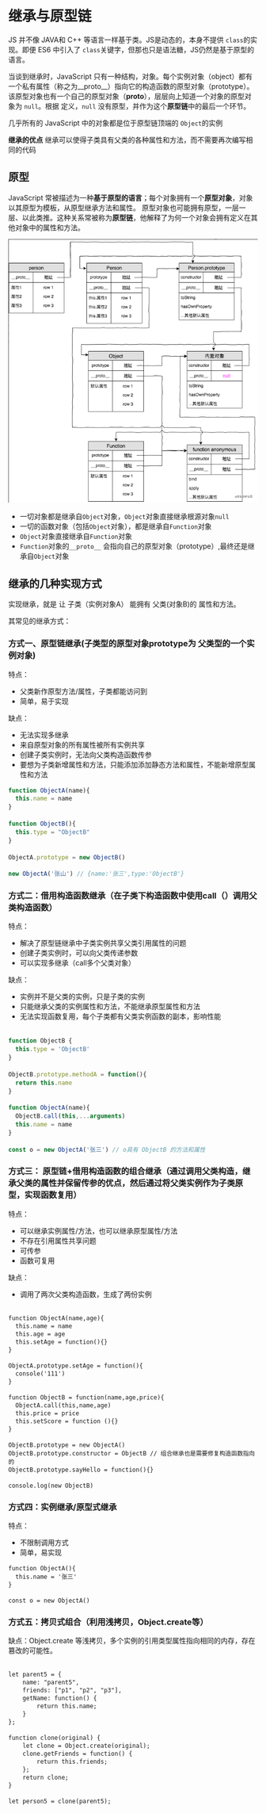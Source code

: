 # 继承与原型链
JS 并不像 JAVA和 C++ 等语言一样基于类。JS是动态的，本身不提供 `class`的实现。即便 ES6 中引入了 `class`关键字，但那也只是语法糖，JS仍然是基于原型的语言。

当谈到继承时，JavaScript 只有一种结构，对象。每个实例对象（object）都有一个私有属性（称之为__proto__）指向它的构造函数的原型对象（prototype）。该原型对象也有一个自己的原型对象（__proto__），层层向上知道一个对象的原型对象为 `null`。根据 定义，`null` 没有原型，并作为这个**原型链**中的最后一个环节。

几乎所有的 JavaScript 中的对象都是位于原型链顶端的 `Object`的实例


**继承的优点**
继承可以使得子类具有父类的各种属性和方法，而不需要再次编写相同的代码


## 原型
JavaScript 常被描述为一种**基于原型的语言**；每个对象拥有一个**原型对象**，对象以其原型为模板，从原型继承方法和属性。
原型对象也可能拥有原型，一层一层、以此类推。这种关系常被称为**原型链**，他解释了为何一个对象会拥有定义在其他对象中的属性和方法。

![原型与原型链](../imgs/%E5%8E%9F%E5%9E%8B%E4%B8%8E%E5%8E%9F%E5%9E%8B%E9%93%BE.png)

- 一切对象都是继承自`Object`对象，`Object`对象直接继承根源对象`null`
- 一切的函数对象（包括`Object`对象），都是继承自`Function`对象
- `Object`对象直接继承自`Function`对象
- `Function`对象的`__proto__` 会指向自己的原型对象（prototype）,最终还是继承自`Object`对象

## 继承的几种实现方式

实现继承，就是 让 子类（实例对象A） 能拥有 父类(对象B)的 属性和方法。

其常见的继承方式：

### 方式一、原型链继承(**子类型的原型对象prototype为 父类型的一个实例对象**)

特点：
- 父类新作原型方法/属性，子类都能访问到
- 简单，易于实现

缺点：
- 无法实现多继承
- 来自原型对象的所有属性被所有实例共享
- 创建子类实例时，无法向父类构造函数传参
- 要想为子类新增属性和方法，只能添加添加静态方法和属性，不能新增原型属性和方法

```JavaScript
function ObjectA(name){
  this.name = name
}

function ObjectB(){
  this.type = "ObjectB"
}

ObjectA.prototype = new ObjectB()

new ObjectA('张山') // {name:'张三',type:'ObjectB'}
```

### 方式二：借用构造函数继承（**在子类下构造函数中使用call（）调用父类构造函数**）

特点：
- 解决了原型链继承中子类实例共享父类引用属性的问题
- 创建子类实例时，可以向父类传递参数
- 可以实现多继承（call多个父类对象）

缺点：
- 实例并不是父类的实例，只是子类的实例
- 只能继承父类的实例属性和方法，不能继承原型属性和方法
- 无法实现函数复用，每个子类都有父类实例函数的副本，影响性能

```JavaScript

function ObjectB {
  this.type = 'ObjectB'
}

ObjectB.prototype.methodA = function(){
  return this.name
}

function ObjectA(name){
  ObjectB.call(this,...arguments)
  this.name = name
}

const o = new ObjectA('张三') // o具有 ObjectB 的方法和属性
```

### 方式三： 原型链+借用构造函数的组合继承（**通过调用父类构造，继承父类的属性并保留传参的优点，然后通过将父类实例作为子类原型，实现函数复用**）

特点：
- 可以继承实例属性/方法，也可以继承原型属性/方法
- 不存在引用属性共享问题
- 可传参
- 函数可复用

缺点：
- 调用了两次父类构造函数，生成了两份实例

```JS

function ObjectA(name,age){
  this.name = name
  this.age = age
  this.setAge = function(){}
}

ObjectA.prototype.setAge = function(){
  console('111')
}

function ObjectB = function(name,age,price){
  ObjectA.call(this,name,age)
  this.price = price
  this.setScore = function (){}
}

ObjectB.prototype = new ObjectA()
ObjectB.prototype.constructor = ObjectB // 组合继承也是需要修复构造函数指向的
ObjectB.prototype.sayHello = function(){}

console.log(new ObjectB)
```


### 方式四：实例继承/原型式继承

特点：
- 不限制调用方式
- 简单，易实现

```JS
function ObjectA(){
  this.name = '张三'
}

const o = new ObjectA()

```

### 方式五：拷贝式组合（利用浅拷贝，Object.create等）
缺点：Object.create 等浅拷贝，多个实例的引用类型属性指向相同的内存，存在篡改的可能性。

```JS

let parent5 = {
    name: "parent5",
    friends: ["p1", "p2", "p3"],
    getName: function() {
        return this.name;
    }
};

function clone(original) {
    let clone = Object.create(original);
    clone.getFriends = function() {
        return this.friends;
    };
    return clone;
}

let person5 = clone(parent5);
```
